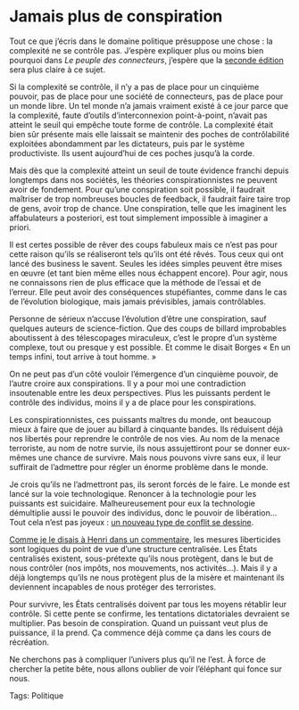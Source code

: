 # Jamais plus de conspiration

Tout ce que j’écris dans le domaine politique présuppose une chose : la complexité ne se contrôle pas. J’espère expliquer plus ou moins bien pourquoi dans *Le peuple des connecteurs*, j’espère que la [seconde édition](/2008/02/15/preface-aux-connecteurs/) sera plus claire à ce sujet.

Si la complexité se contrôle, il n’y a pas de place pour un cinquième pouvoir, pas de place pour une société de connecteurs, pas de place pour un monde libre. Un tel monde n’a jamais vraiment existé à ce jour parce que la complexité, faute d’outils d’interconnexion point-à-point, n’avait pas atteint le seuil qui empêche toute forme de contrôle. La complexité était bien sûr présente mais elle laissait se maintenir des poches de contrôlabilité exploitées abondamment par les dictateurs, puis par le système productiviste. Ils usent aujourd’hui de ces poches jusqu’à la corde.

Mais dès que la complexité atteint un seuil de toute évidence franchi depuis longtemps dans nos sociétés, les théories conspirationnistes ne peuvent avoir de fondement. Pour qu’une conspiration soit possible, il faudrait maîtriser de trop nombreuses boucles de feedback, il faudrait faire taire trop de gens, avoir trop de chance. Une conspiration, telle que les imaginent les affabulateurs a posteriori, est tout simplement impossible à imaginer a priori.

Il est certes possible de rêver des coups fabuleux mais ce n’est pas pour cette raison qu’ils se réaliseront tels qu’ils ont été rêvés. Tous ceux qui ont lancé des business le savent. Seules les idées simples peuvent être mises en œuvre (et tant bien même elles nous échappent encore). Pour agir, nous ne connaissons rien de plus efficace que la méthode de l’essai et de l’erreur. Elle peut avoir des conséquences stupéfiantes, comme dans le cas de l’évolution biologique, mais jamais prévisibles, jamais contrôlables.

Personne de sérieux n’accuse l’évolution d’être une conspiration, sauf quelques auteurs de science-fiction. Que des coups de billard improbables aboutissent à des télescopages miraculeux, c’est le propre d’un système complexe, tout ou presque y est possible. Et comme le disait Borges « En un temps infini, tout arrive à tout homme. »

On ne peut pas d’un côté vouloir l’émergence d’un cinquième pouvoir, de l’autre croire aux conspirations. Il y a pour moi une contradiction insoutenable entre les deux perspectives. Plus les puissants perdent le contrôle des individus, moins il y a de place pour les conspirations.

Les conspirationnistes, ces puissants maîtres du monde, ont beaucoup mieux à faire que de jouer au billard à cinquante bandes. Ils réduisent déjà nos libertés pour reprendre le contrôle de nos vies. Au nom de la menace terroriste, au nom de notre survie, ils nous assujettiront pour se donner eux-mêmes une chance de survivre. Mais nous pouvons vivre sans eux, il leur suffirait de l’admettre pour régler un énorme problème dans le monde.

Je crois qu’ils ne l’admettront pas, ils seront forcés de le faire. Le monde est lancé sur la voie technologique. Renoncer à la technologie pour les puissants est suicidaire. Malheureusement pour eux la technologie démultiplie aussi le pouvoir des individus, donc le pouvoir de libération… Tout cela n’est pas joyeux : [un nouveau type de conflit se dessine](/2008/02/22/le-cinquieme-pouvoir-militaire/).

[Comme je le disais à Henri dans un commentaire](/2008/02/22/le-cinquieme-pouvoir-militaire/#comment-51617), les mesures liberticides sont logiques du point de vue d’une structure centralisée. Les États centralisés existent, sous-prétexte qu’ils nous protègent, dans le but de nous contrôler (nos impôts, nos mouvements, nos activités…). Mais il y a déjà longtemps qu’ils ne nous protègent plus de la misère et maintenant ils deviennent incapables de nous protéger des terroristes.

Pour survivre, les États centralisés doivent par tous les moyens rétablir leur contrôle. Si cette pente se confirme, les tentations dictatoriales devraient se multiplier. Pas besoin de conspiration. Quand un puissant veut plus de puissance, il la prend. Ça commence déjà comme ça dans les cours de récréation.

Ne cherchons pas à compliquer l’univers plus qu’il ne l’est. À force de chercher la petite bête, nous allons oublier de voir l’éléphant qui fonce sur nous.

Tags: Politique